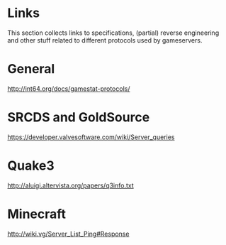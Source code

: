 # Links
This section collects links to specifications, (partial) reverse engineering and other stuff related to different protocols used by gameservers.

# General
http://int64.org/docs/gamestat-protocols/

# SRCDS and GoldSource
https://developer.valvesoftware.com/wiki/Server_queries

# Quake3
http://aluigi.altervista.org/papers/q3info.txt

# Minecraft
http://wiki.vg/Server_List_Ping#Response

